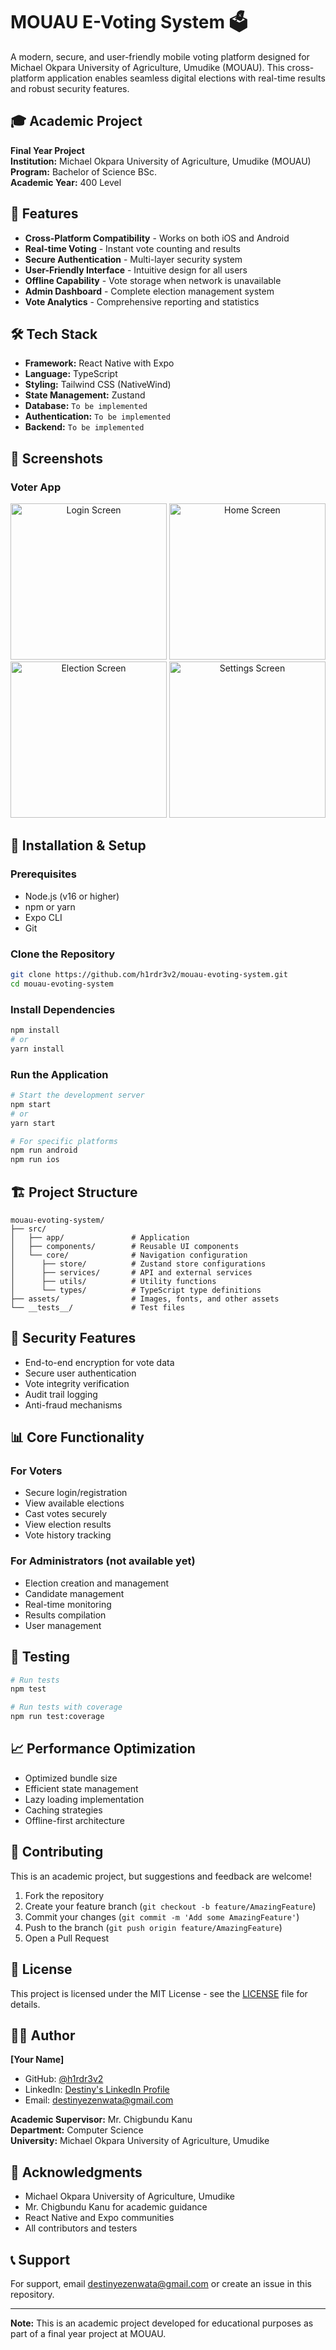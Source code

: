 # MOUAU E-Voting System 🗳️

A modern, secure, and user-friendly mobile voting platform designed for Michael Okpara University of Agriculture,
Umudike (MOUAU). This cross-platform application enables seamless digital elections with real-time results and robust
security features.

## 🎓 Academic Project

**Final Year Project**  
**Institution:** Michael Okpara University of Agriculture, Umudike (MOUAU)  
**Program:** Bachelor of Science BSc.  
**Academic Year:** 400 Level

## 🚀 Features

- **Cross-Platform Compatibility** - Works on both iOS and Android
- **Real-time Voting** - Instant vote counting and results
- **Secure Authentication** - Multi-layer security system
- **User-Friendly Interface** - Intuitive design for all users
- **Offline Capability** - Vote storage when network is unavailable
- **Admin Dashboard** - Complete election management system
- **Vote Analytics** - Comprehensive reporting and statistics

## 🛠️ Tech Stack

- **Framework:** React Native with Expo
- **Language:** TypeScript
- **Styling:** Tailwind CSS (NativeWind)
- **State Management:** Zustand
- **Database:** `To be implemented`
- **Authentication:** `To be implemented`
- **Backend:** `To be implemented`

## 📱 Screenshots

### Voter App

<div align="center">
  <img src="assets/screenshots/login-screen.png" width="250" alt="Login Screen"/>
  <img src="assets/screenshots/home-screen.png" width="250" alt="Home Screen"/>
  <img src="assets/screenshots/election-screen.png" width="250" alt="Election Screen"/>
  <img src="assets/screenshots/settings-screen.png" width="250" alt="Settings Screen"/>
</div>

## 🔧 Installation & Setup

### Prerequisites

- Node.js (v16 or higher)
- npm or yarn
- Expo CLI
- Git

### Clone the Repository

```bash
git clone https://github.com/h1rdr3v2/mouau-evoting-system.git
cd mouau-evoting-system
```

### Install Dependencies

```bash
npm install
# or
yarn install
```

### Run the Application

```bash
# Start the development server
npm start
# or
yarn start

# For specific platforms
npm run android
npm run ios
```

## 🏗️ Project Structure

```
mouau-evoting-system/
├── src/
│   ├── app/               # Application
│   ├── components/        # Reusable UI components
│   └── core/              # Navigation configuration
│      ├── store/          # Zustand store configurations
│      ├── services/       # API and external services
│      ├── utils/          # Utility functions
│      └── types/          # TypeScript type definitions
├── assets/                # Images, fonts, and other assets
└── __tests__/             # Test files
```

## 🔐 Security Features

- End-to-end encryption for vote data
- Secure user authentication
- Vote integrity verification
- Audit trail logging
- Anti-fraud mechanisms

## 📊 Core Functionality

### For Voters

- Secure login/registration
- View available elections
- Cast votes securely
- View election results
- Vote history tracking

### For Administrators (not available yet)

- Election creation and management
- Candidate management
- Real-time monitoring
- Results compilation
- User management

## 🧪 Testing

```bash
# Run tests
npm test

# Run tests with coverage
npm run test:coverage
```

## 📈 Performance Optimization

- Optimized bundle size
- Efficient state management
- Lazy loading implementation
- Caching strategies
- Offline-first architecture

## 🤝 Contributing

This is an academic project, but suggestions and feedback are welcome!

1. Fork the repository
2. Create your feature branch (`git checkout -b feature/AmazingFeature`)
3. Commit your changes (`git commit -m 'Add some AmazingFeature'`)
4. Push to the branch (`git push origin feature/AmazingFeature`)
5. Open a Pull Request

## 📄 License

This project is licensed under the MIT License - see the [LICENSE](LICENSE) file for details.

## 👨‍💻 Author

**[Your Name]**

- GitHub: [@h1rdr3v2](https://github.com/h1rdr3v2)
- LinkedIn: [Destiny's LinkedIn Profile](https://linkedin.com/in/destinyezenwata)
- Email: destinyezenwata@gmail.com

**Academic Supervisor:** Mr. Chigbundu Kanu  
**Department:** Computer Science  
**University:** Michael Okpara University of Agriculture, Umudike

## 🙏 Acknowledgments

- Michael Okpara University of Agriculture, Umudike
- Mr. Chigbundu Kanu for academic guidance
- React Native and Expo communities
- All contributors and testers

## 📞 Support

For support, email destinyezenwata@gmail.com or create an issue in this repository.

---

**Note:** This is an academic project developed for educational purposes as part of a final year project at MOUAU.
